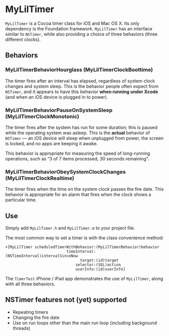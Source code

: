 # MyLilTimer

`MyLilTimer` is a Cocoa timer class for iOS and Mac OS X. Its only dependency is the Foundation framework. `MyLilTimer` has an interface similar to `NSTimer`, while also providing a choice of three behaviors (three different clocks).

## Behaviors

### MyLilTimerBehaviorHourglass (MyLilTimerClockBoottime)

The timer fires after an interval has elapsed, regardless of system clock changes and system sleep. This is the behavior people often expect from `NSTimer`, and it appears to have this behavior **when running under Xcode** (and when an iOS device is plugged in to power).

### MyLilTimerBehaviorPauseOnSystemSleep (MyLilTimerClockMonotonic)

The timer fires after the system has run for some duration; this is paused while the operating system was asleep. This is the **actual** behavior of `NSTimer` — an iOS device will sleep when unplugged from power, the screen is locked, and no apps are keeping it awake.

This behavior is appropriate for measuring the speed of long-running operations, such as “3 of 7 items processed, 30 seconds remaining”.

### MyLilTimerBehaviorObeySystemClockChanges (MyLilTimerClockRealtime)

The timer fires when the time on the system clock passes the fire date. This behavior is appropriate for an alarm that fires when the clock shows a particular time.


## Use

Simply add `MyLilTimer.h` and `MyLilTimer.m` to your project file.

The most common way to set a timer is with the class convenience method:

    +[MyLilTimer scheduledTimerWithBehavior:(MyLilTimerBehavior)behavior
                               timeInterval:(NSTimeInterval)intervalSinceNow
                                     target:(id)target
                                   selector:(SEL)action
                                   userInfo:(id)userInfo]

The `TimerTest` iPhone / iPad app demonstrates the use of `MyLilTimer`, along with all three behaviors.


## NSTimer features not (yet) supported

- Repeating timers
- Changing the fire date
- Use on run loops other than the main run loop (including background threads)
